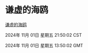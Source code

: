 # 谦虚的海鸥
[谦虚的海鸥](http://219.139.197.74:56308/qxdho/course/base/hotlink/index.php)

2024年 11月 01日 星期五 21:50:02 CST

2024年 11月 01日 星期五 13:50:02 GMT
